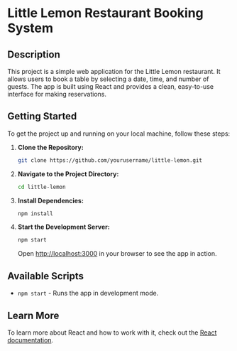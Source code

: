 # Little Lemon Restaurant Booking System

## Description

This project is a simple web application for the Little Lemon restaurant. It allows users to book a table by selecting a date, time, and number of guests. The app is built using React and provides a clean, easy-to-use interface for making reservations.

## Getting Started

To get the project up and running on your local machine, follow these steps:

1. **Clone the Repository:**

    ```bash
    git clone https://github.com/yourusername/little-lemon.git
    ```

2. **Navigate to the Project Directory:**

    ```bash
    cd little-lemon
    ```

3. **Install Dependencies:**

    ```bash
    npm install
    ```

4. **Start the Development Server:**

    ```bash
    npm start
    ```

    Open [http://localhost:3000](http://localhost:3000) in your browser to see the app in action.

## Available Scripts

- `npm start` - Runs the app in development mode.

## Learn More

To learn more about React and how to work with it, check out the [React documentation](https://reactjs.org/).
